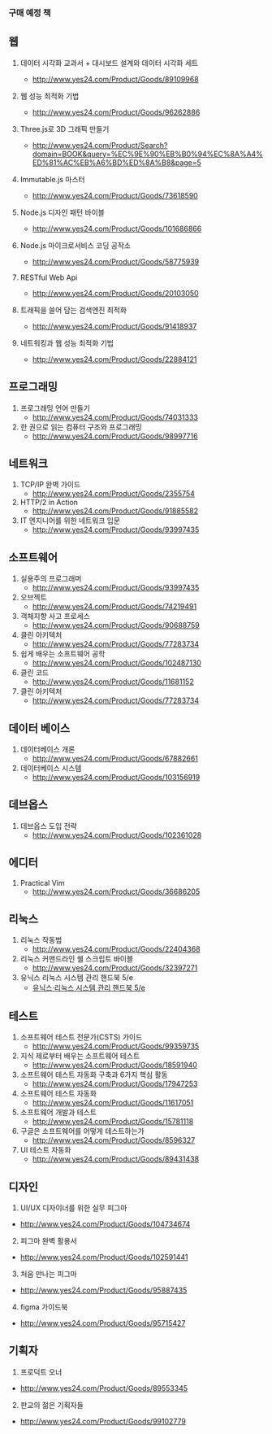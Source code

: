 ### 구매 예정 책

## 웹
1. 데이터 시각화 교과서 + 대시보드 설계와 데이터 시각화 세트
    - http://www.yes24.com/Product/Goods/89109968
2. 웹 성능 최적화 기법
    - http://www.yes24.com/Product/Goods/96262886

3. Three.js로 3D 그래픽 만들기
    - http://www.yes24.com/Product/Search?domain=BOOK&query=%EC%9E%90%EB%B0%94%EC%8A%A4%ED%81%AC%EB%A6%BD%ED%8A%B8&page=5

4. Immutable.js 마스터
    - http://www.yes24.com/Product/Goods/73618590

5. Node.js 디자인 패턴 바이블
    - http://www.yes24.com/Product/Goods/101686866

6. Node.js 마이크로서비스 코딩 공작소
    - http://www.yes24.com/Product/Goods/58775939
  
7. RESTful Web Api
    - http://www.yes24.com/Product/Goods/20103050

8. 트래픽을 쓸어 담는 검색엔진 최적화
    - http://www.yes24.com/Product/Goods/91418937

9. 네트워킹과 웹 성능 최적화 기법
    - http://www.yes24.com/Product/Goods/22884121
## 프로그래밍
1. 프로그래밍 언어 만들기
    - http://www.yes24.com/Product/Goods/74031333
2. 한 권으로 읽는 컴퓨터 구조와 프로그래밍
    - http://www.yes24.com/Product/Goods/98997716
  
## 네트워크
1. TCP/IP 완벽 가이드
    - http://www.yes24.com/Product/Goods/2355754
2. HTTP/2 in Action
    - http://www.yes24.com/Product/Goods/91885582
3. IT 엔지니어를 위한 네트워크 입문
    - http://www.yes24.com/Product/Goods/93997435

## 소프트웨어
1. 실용주의 프로그래머
    - http://www.yes24.com/Product/Goods/93997435
2. 오브젝트
    - http://www.yes24.com/Product/Goods/74219491
3. 객체지향 사고 프로세스
    - http://www.yes24.com/Product/Goods/90688759
4. 클린 아키텍처
    - http://www.yes24.com/Product/Goods/77283734
5. 쉽게 배우는 소프트웨어 공학
    - http://www.yes24.com/Product/Goods/102487130
6. 클린 코드
    - http://www.yes24.com/Product/Goods/11681152
7. 클린 아키텍처
    - http://www.yes24.com/Product/Goods/77283734
## 데이터 베이스
1. 데이터베이스 개론
    - http://www.yes24.com/Product/Goods/67882661
2. 데이터베이스 시스템
    - http://www.yes24.com/Product/Goods/103156919

## 데브옵스
1. 데브옵스 도입 전략
    - http://www.yes24.com/Product/Goods/102361028

## 에디터
1. Practical Vim
   - http://www.yes24.com/Product/Goods/36686205

## 리눅스
1. 리눅스 작동법
    - http://www.yes24.com/Product/Goods/22404368
2. 리눅스 커맨드라인 쉘 스크립트 바이블
    - http://www.yes24.com/Product/Goods/32397271
3. 유닉스 리눅스 시스템 관리 핸드북 5/e
    - [유닉스·리눅스 시스템 관리 핸드북 5/e](http://www.yes24.com/Product/Goods/105642025)
 
## 테스트
1. 소프트웨어 테스트 전문가(CSTS) 가이드
    - http://www.yes24.com/Product/Goods/99359735  
2. 지식 제로부터 배우는 소프트웨어 테스트
    - http://www.yes24.com/Product/Goods/18591940
3. 소프트웨어 테스트 자동화 구축과 6가지 핵심 활동
    - http://www.yes24.com/Product/Goods/17947253
4. 소프트웨어 테스트 자동화
   - http://www.yes24.com/Product/Goods/11617051
5. 소프트웨어 개발과 테스트
   - http://www.yes24.com/Product/Goods/15781118
6. 구글은 소프트웨어를 어떻게 테스트하는가
   - http://www.yes24.com/Product/Goods/8596327
7. UI 테스트 자동화
   - http://www.yes24.com/Product/Goods/89431438


## 디자인
1. UI/UX 디자이너를 위한 실무 피그마
 - http://www.yes24.com/Product/Goods/104734674
2. 피그마 완벽 활용서
 - http://www.yes24.com/Product/Goods/102591441
3. 처음 만나는 피그마
 - http://www.yes24.com/Product/Goods/95887435
4. figma 가이드북
 - http://www.yes24.com/Product/Goods/95715427

## 기획자
1. 프로덕트 오너
 - http://www.yes24.com/Product/Goods/89553345

2. 판교의 젊은 기획자들
 - http://www.yes24.com/Product/Goods/99102779